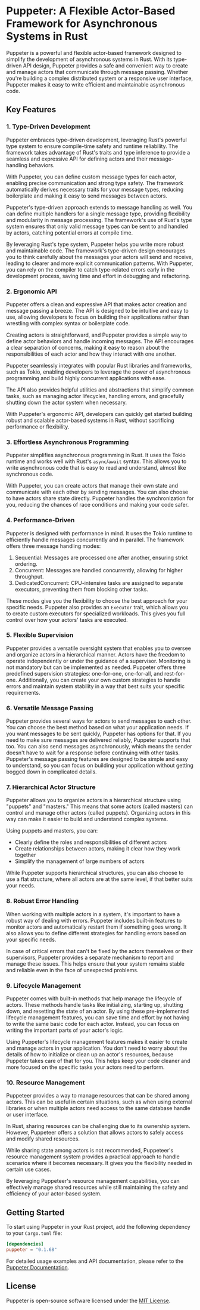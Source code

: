 # Puppeter: A Flexible Actor-Based Framework for Asynchronous Systems in Rust

Puppeter is a powerful and flexible actor-based framework designed to simplify
the development of asynchronous systems in Rust. With its type-driven API
design, Puppeter provides a safe and convenient way to create and manage actors
that communicate through message passing. Whether you're building a complex
distributed system or a responsive user interface, Puppeter makes it easy to
write efficient and maintainable asynchronous code.

## Key Features

### 1. Type-Driven Development

Puppeter embraces type-driven development, leveraging Rust's powerful type
system to ensure compile-time safety and runtime reliability. The framework
takes advantage of Rust's traits and type inference to provide a seamless and
expressive API for defining actors and their message-handling behaviors.

With Puppeter, you can define custom message types for each actor, enabling
precise communication and strong type safety. The framework automatically
derives necessary traits for your message types, reducing boilerplate and
making it easy to send messages between actors.

Puppeter's type-driven approach extends to message handling as well. You can
define multiple handlers for a single message type, providing flexibility and
modularity in message processing. The framework's use of Rust's type system
ensures that only valid message types can be sent to and handled by actors,
catching potential errors at compile time.

By leveraging Rust's type system, Puppeter helps you write more robust and
maintainable code. The framework's type-driven design encourages you to think
carefully about the messages your actors will send and receive, leading to
clearer and more explicit communication patterns. With Puppeter, you can rely
on the compiler to catch type-related errors early in the development process,
saving time and effort in debugging and refactoring.

### 2. Ergonomic API

Puppeter offers a clean and expressive API that makes actor creation and
message passing a breeze. The API is designed to be intuitive and easy to use,
allowing developers to focus on building their applications rather than
wrestling with complex syntax or boilerplate code.

Creating actors is straightforward, and Puppeter provides a simple way to
define actor behaviors and handle incoming messages. The API encourages a clear
separation of concerns, making it easy to reason about the responsibilities of
each actor and how they interact with one another.

Puppeter seamlessly integrates with popular Rust libraries and frameworks, such
as Tokio, enabling developers to leverage the power of asynchronous programming
and build highly concurrent applications with ease.

The API also provides helpful utilities and abstractions that simplify common
tasks, such as managing actor lifecycles, handling errors, and gracefully
shutting down the actor system when necessary.

With Puppeter's ergonomic API, developers can quickly get started building
robust and scalable actor-based systems in Rust, without sacrificing
performance or flexibility.

### 3. Effortless Asynchronous Programming

Puppeter simplifies asynchronous programming in Rust. It uses the Tokio runtime
and works well with Rust's `async`/`await` syntax. This allows you to write
asynchronous code that is easy to read and understand, almost like synchronous
code.

With Puppeter, you can create actors that manage their own state and
communicate with each other by sending messages. You can also choose to have
actors share state directly. Puppeter handles the synchronization for you,
reducing the chances of race conditions and making your code safer.

### 4. Performance-Driven
Puppeter is designed with performance in mind. It uses the Tokio runtime to
efficiently handle messages concurrently and in parallel. The framework offers
three message handling modes:

1. Sequential: Messages are processed one after another, ensuring strict ordering.
2. Concurrent: Messages are handled concurrently, allowing for higher throughput.
3. DedicatedConcurrent: CPU-intensive tasks are assigned to separate executors, preventing them from blocking other tasks.

These modes give you the flexibility to choose the best approach for your
specific needs. Puppeter also provides an `Executor` trait, which allows you to
create custom executors for specialized workloads. This gives you full control
over how your actors' tasks are executed.
### 5. Flexible Supervision
Puppeter provides a versatile oversight system that enables you to oversee and
organize actors in a hierarchical manner. Actors have the freedom to operate
independently or under the guidance of a supervisor. Monitoring is not
mandatory but can be implemented as needed. Puppeter offers three predefined
supervision strategies: one-for-one, one-for-all, and rest-for-one. Additionally,
you can create your own custom strategies to handle errors and maintain system
stability in a way that best suits your specific requirements.

### 6. Versatile Message Passing
Puppeter provides several ways for actors to send messages to each other. You
can choose the best method based on what your application needs. If you want
messages to be sent quickly, Puppeter has options for that. If you need to make
sure messages are delivered reliably, Puppeter supports that too. You can also
send messages asynchronously, which means the sender doesn't have to wait for a
response before continuing with other tasks. Puppeter's message passing
features are designed to be simple and easy to understand, so you can focus on
building your application without getting bogged down in complicated details.

### 7. Hierarchical Actor Structure
Puppeter allows you to organize actors in a hierarchical structure using
"puppets" and "masters." This means that some actors (called masters) can
control and manage other actors (called puppets). Organizing actors in this way
can make it easier to build and understand complex systems.

Using puppets and masters, you can:
- Clearly define the roles and responsibilities of different actors
- Create relationships between actors, making it clear how they work together
- Simplify the management of large numbers of actors

While Puppeter supports hierarchical structures, you can also choose to use a
flat structure, where all actors are at the same level, if that better suits
your needs.

### 8. Robust Error Handling
When working with multiple actors in a system, it's important to have a robust
way of dealing with errors. Puppeter includes built-in features to monitor
actors and automatically restart them if something goes wrong. It also allows
you to define different strategies for handling errors based on your specific
needs.

In case of critical errors that can't be fixed by the actors themselves or
their supervisors, Puppeter provides a separate mechanism to report and manage
these issues. This helps ensure that your system remains stable and reliable
even in the face of unexpected problems.

### 9. Lifecycle Management
Puppeter comes with built-in methods that help manage the lifecycle of actors.
These methods handle tasks like initializing, starting up, shutting down, and
resetting the state of an actor. By using these pre-implemented lifecycle
management features, you can save time and effort by not having to write the
same basic code for each actor. Instead, you can focus on writing the important
parts of your actor's logic.

Using Puppeter's lifecycle management features makes it easier to create and
manage actors in your application. You don't need to worry about the details of
how to initialize or clean up an actor's resources, because Puppeter takes care
of that for you. This helps keep your code cleaner and more focused on the
specific tasks your actors need to perform.

### 10. Resource Management

Puppeteer provides a way to manage resources that can be shared among actors.
This can be useful in certain situations, such as when using external libraries
or when multiple actors need access to the same database handle or user
interface.

In Rust, sharing resources can be challenging due to its ownership system.
However, Puppeteer offers a solution that allows actors to safely access and
modify shared resources.

While sharing state among actors is not recommended, Puppeteer's
resource management system provides a practical approach to handle scenarios
where it becomes necessary. It gives you the flexibility needed in certain use
cases.

By leveraging Puppeteer's resource management capabilities, you can effectively
manage shared resources while still maintaining the safety and efficiency of
your actor-based system.

## Getting Started

To start using Puppeter in your Rust project, add the following dependency to
your `Cargo.toml` file:

```toml
[dependencies]
puppeter = "0.1.68"
```

For detailed usage examples and API documentation, please refer to the
[Puppeter Documentation](https://docs.puppeter.rs).

## License

Puppeter is open-source software licensed under the [MIT License](https://opensource.org/licenses/MIT).

